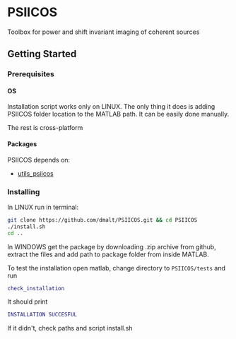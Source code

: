 PSIICOS
=======

Toolbox for power and shift invariant imaging of coherent sources

Getting Started
---------------

### Prerequisites

#### OS
Installation script works only on LINUX. The only thing it does is
adding PSIICOS folder location to the MATLAB path. It can be easily done manually.

The rest is cross-platform

#### Packages

PSIICOS depends on:
 * [utils_psiicos](https://github.com/dmalt/utils_psiicos.git)

### Installing

In LINUX run in terminal:

```bash
git clone https://github.com/dmalt/PSIICOS.git && cd PSIICOS
./install.sh
cd ..
```

In WINDOWS get the package by downloading .zip archive from github,
extract the files and add path to package folder from inside MATLAB.

To test the installation open matlab, change directory to
`PSIICOS/tests` and run

```matlab
check_installation
```

It should print

```matlab
INSTALLATION SUCCESFUL
```

If it didn't, check paths and script install.sh
